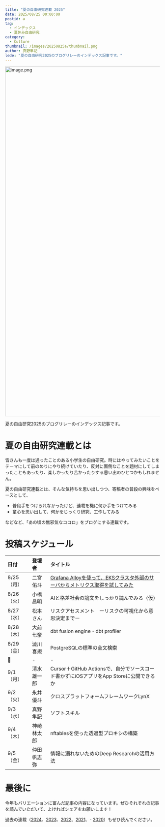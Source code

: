 ```yaml
---
title: "夏の自由研究連載 2025"
date: 2025/08/25 00:00:00
postid: a
tag:
  - インデックス
  - 夏休み自由研究
category:
  - Culture
thumbnail: /images/20250825a/thumbnail.png
author: 真野隼記
lede: "夏の自由研究2025のブログリレーのインデックス記事です。"
---
```

<img src="/images/20250825a/image.png" alt="image.png" width="1171" height="1137" loading="lazy">

夏の自由研究2025のブログリレーのインデックス記事です。

# 夏の自由研究連載とは

皆さんも一度は通ったことのある小学生の自由研究。時にはやってみたいことをテーマにして前のめりにやり続けていたり、反対に面倒なことを題材にしてしまったこともあったり、楽しかったり苦かったりする思い出のひとつかもしれません。

夏の自由研究連載とは、そんな気持ちを思い出しつつ、寄稿者の普段の興味をベースとして、

- 普段手をつけられなかったけど、連載を機に何か手をつけてみる
- 童心を思い出して、何かをじっくり研究、工作してみる

などなど、「あの頃の無邪気なココロ」をブログにする連載です。

# 投稿スケジュール

| 日付 | 登壇者 | タイトル |
| :--- | :--- | :--- |
| 8/25（月） | 二宮佑斗 | [Grafana Alloyを使って、EKSクラスタ外部のサーバからメトリクス取得を試してみた](/articles/20250825b/) |
| 8/26（火） | 小橋昌明 | AIと格差社会の論文をしっかり読んでみる（仮） |
| 8/27（水） | 松本さん | リスクアセスメント　ーリスクの可視化から意思決定までー |
| 8/28（木） | 大前七奈 | dbt fusion engine・dbt profiler |
| 8/29（金） | 澁川喜規 | PostgreSQLの標準の全文検索 |
| 🌻 | - | - |
| 9/1（月） | 清水雄一郎 | Cursor＋GitHub Actionsで、自分でソースコード書かずにiOSアプリをApp Storeに公開できるか |
| 9/2（火） | 永井優斗 | クロスプラットフォームフレームワークLynX |
| 9/3（水） | 真野隼記 | ソフトスキル |
| 9/4（木） | 神崎林太郎 | nftablesを使った透過型プロキシの構築 |
| 9/5（金） | 仲田帆志弥 | 情報に溺れないためのDeep Researchの活用方法 |

# 最後に

今年もバリエーションに富んだ記事の内容になっています。ぜひそれぞれの記事を読んでいただいて、よければシェアをお願いします！

過去の連載（[2024](/articles/20240819a/)、[2023](/articles/20230830a/)、[2022](/articles/20220822a/)、[2021](/articles/20210823a/)、- [2020](/articles/20200726/)）もぜひ読んでください。



